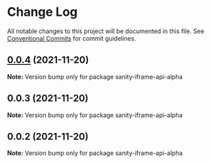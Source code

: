 # Change Log

All notable changes to this project will be documented in this file.
See [Conventional Commits](https://conventionalcommits.org) for commit guidelines.

## [0.0.4](https://github.com/snorrees/sanity-iframe-preview/compare/sanity-iframe-api-alpha@0.0.3...sanity-iframe-api-alpha@0.0.4) (2021-11-20)

**Note:** Version bump only for package sanity-iframe-api-alpha





## 0.0.3 (2021-11-20)

**Note:** Version bump only for package sanity-iframe-api-alpha





## 0.0.2 (2021-11-20)

**Note:** Version bump only for package sanity-iframe-api-alpha
